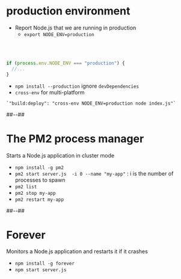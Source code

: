 # production environment

* Report Node.js that we are running in production
    * `export NODE_ENV=production`

<br>
<br>

```javascript
if (process.env.NODE_ENV === "production") {
  //...
}
```

* `npm install --production` ignore `devDependencies`
* `cross-env` for multi-platform

```
`"build:deploy": "cross-env NODE_ENV=production node index.js"`
```

##--##

# The PM2 process manager

Starts a Node.js application in cluster mode

* `npm install -g pm2`
* `pm2 start server.js  -i 0 --name "my-app"` : i is the number of processes to spawn
* `pm2 list`
* `pm2 stop my-app`
* `pm2 restart my-app`

##--##

# Forever

Monitors a Node.js application and restarts it if it crashes

* `npm install -g forever`
* `npm start server.js`

